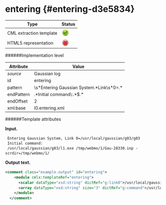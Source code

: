 # entering {#entering-d3e5834}


| Type                                                                                                                                                | Status                                                                                                                                              |
|----|----|
| CML extraction template                                                                                                                             | ![](/imgs/Total.png)                                                                                                                                |
| HTML5 representation                                                                                                                                | ![](/imgs/None.png)                                                                                                                                 |

######Implementation level

| Attribute                                                                                                                                           | Value                                                                                                                                               |
|----|----|
| *source*                                                                                                                                            | Gaussian log                                                                                                                                        |
| id                                                                                                                                                  | entering                                                                                                                                            |
| pattern                                                                                                                                             | \\s\*Entering Gaussian System.\*Link\\s\*0=.\*                                                                                                      |
| endPattern                                                                                                                                          | .\*Initial command\\:.\*\$.\*                                                                                                                       |
| endOffset                                                                                                                                           | 2                                                                                                                                                   |
| xml:base                                                                                                                                            | l0.entering.xml                                                                                                                                     |

######Template attributes

**Input.**

     Entering Gaussian System, Link 0=/usr/local/gaussian/g03/g03
     Initial command:
     /usr/local/gaussian/g03/l1.exe /tmp/webmo/1/Gau-28330.inp -scrdir=/tmp/webmo/1/
      

**Output text.**

```xml
<comment class="example.output" id="entering">
    <module cmlx:templateRef="entering">
      <scalar dataType="xsd:string" dictRef="g:link0">/usr/local/gaussian/g03/g03</scalar>
      <array dataType="xsd:string" size="3" dictRef="g:command">/usr/local/gaussian/g03/l1.exe /tmp/webmo/1/Gau-28330.inp -scrdir=/tmp/webmo/1/</array>
    </module>
  </comment>
```
